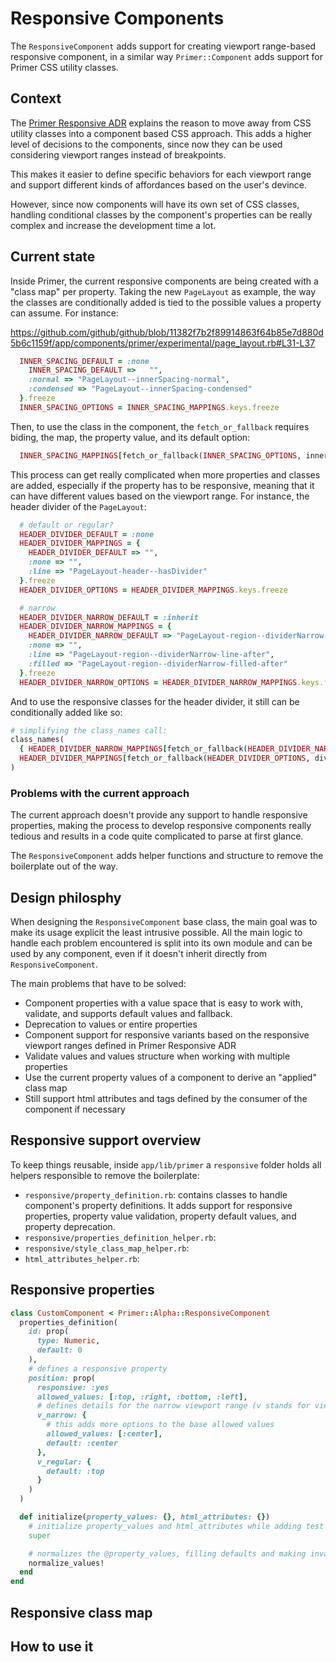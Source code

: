 # Responsive Components

The `ResponsiveComponent` adds support for creating viewport range-based responsive component, in a similar way `Primer::Component` adds support for Primer CSS utility classes.

## Context

The [Primer Responsive ADR](https://github.com/github/primer/blob/main/adrs/2022-04-15-responsive-design-api-guidelines.md) explains the reason to move away from CSS utility classes into a component based CSS approach. This adds a higher level of decisions to the components, since now they can be used considering viewport ranges instead of breakpoints.

This makes it easier to define specific behaviors for each viewport range and support different kinds of affordances based on the user's devince.

However, since now components will have its own set of CSS classes, handling conditional classes by the component's properties can be really complex and increase the development time a lot.

## Current state

Inside Primer, the current responsive components are being created with a "class map" per property. Taking the new `PageLayout` as example, the way the classes are conditionally added is tied to the possible values a property can assume.  For instance:

https://github.com/github/github/blob/11382f7b2f89914863f64b85e7d880d5b6c1159f/app/components/primer/experimental/page_layout.rb#L31-L37

```rb
  INNER_SPACING_DEFAULT = :none
    INNER_SPACING_DEFAULT =>   "",
    :normal => "PageLayout--innerSpacing-normal",
    :condensed => "PageLayout--innerSpacing-condensed"
  }.freeze
  INNER_SPACING_OPTIONS = INNER_SPACING_MAPPINGS.keys.freeze
```

Then, to use the class in the component, the `fetch_or_fallback` requires biding, the map, the property value, and its default option:
```rb
  INNER_SPACING_MAPPINGS[fetch_or_fallback(INNER_SPACING_OPTIONS, inner_spacing INNER_SPACING_DEFAULT)],
```

This process can get really complicated when more properties and classes are added, especially if the property has to be responsive, meaning that it can have different values based on the viewport range. For instance, the header divider of the `PageLayout`:

```rb
  # default or regular?
  HEADER_DIVIDER_DEFAULT = :none
  HEADER_DIVIDER_MAPPINGS = {
    HEADER_DIVIDER_DEFAULT => "",
    :none => "",
    :line => "PageLayout-header--hasDivider"
  }.freeze
  HEADER_DIVIDER_OPTIONS = HEADER_DIVIDER_MAPPINGS.keys.freeze

  # narrow
  HEADER_DIVIDER_NARROW_DEFAULT = :inherit
  HEADER_DIVIDER_NARROW_MAPPINGS = {
    HEADER_DIVIDER_NARROW_DEFAULT => "PageLayout-region--dividerNarrow-line-after",
    :none => "",
    :line => "PageLayout-region--dividerNarrow-line-after",
    :filled => "PageLayout-region--dividerNarrow-filled-after"
  }.freeze
  HEADER_DIVIDER_NARROW_OPTIONS = HEADER_DIVIDER_NARROW_MAPPINGS.keys.freeze
```

And to use the responsive classes for the header divider, it still can be conditionally added like so:

```rb
# simplifying the class_names call:
class_names(
  { HEADER_DIVIDER_NARROW_MAPPINGS[fetch_or_fallback(HEADER_DIVIDER_NARROW_OPTIONS, divider_when_narrow, HEADER_DIVIDER_NARROW_DEFAULT)] => divider != :none },
  HEADER_DIVIDER_MAPPINGS[fetch_or_fallback(HEADER_DIVIDER_OPTIONS, divider, HEADER_DIVIDER_DEFAULT)],
)
```

### Problems with the current approach

The current approach doesn't provide any support to handle responsive properties, making the process to develop responsive components really tedious and results in a code quite complicated to parse at first glance.

The `ResponsiveComponent` adds helper functions and structure to remove the boilerplate out of the way.

## Design philosphy

When designing the `ResponsiveComponent` base class, the main goal was to make its usage explicit the least intrusive possible. All the main logic to handle each problem encountered is split into its own module and can be used by any component, even if it doesn't inherit directly from `ResponsiveComponent`.

The main problems that have to be solved:
- Component properties with a value space that is easy to work with, validate, and supports default values and fallback.
- Deprecation to values or entire properties
- Component support for responsive variants based on the responsive viewport ranges defined in Primer Responsive ADR
- Validate values and values structure when working with multiple properties
- Use the current property values of a component to derive an "applied" class map
- Still support html attributes and tags defined by the consumer of the component if necessary

## Responsive support overview

To keep things reusable, inside `app/lib/primer` a `responsive` folder holds all helpers responsible to remove the boilerplate:

 - `responsive/property_definition.rb`: 
    contains classes to handle component's property definitions. It adds support for responsive properties, property value validation, property default values, and property deprecation.
- `responsive/properties_definition_helper.rb`:
- `responsive/style_class_map_helper.rb`:
- `html_attributes_helper.rb`:



## Responsive properties

```rb
class CustomComponent < Primer::Alpha::ResponsiveComponent
  properties_definition(
    id: prop(
      type: Numeric,
      default: 0
    ),
    # defines a responsive property
    position: prop(
      responsive: :yes
      allowed_values: [:top, :right, :bottom, :left],
      # defines details for the narrow viewport range (v stands for viewport)
      v_narrow: {
        # this adds more options to the base allowed values
        allowed_values: [:center],
        default: :center
      },
      v_regular: {
        default: :top
      }
    )
  )

  def initialize(property_values: {}, html_attributes: {})
    # initialize property_values and html_attributes while adding test attrs
    super

    # normalizes the @property_values, filling defaults and making invalid values set to default
    normalize_values!
  end
end
```



## Responsive class map

## How to use it